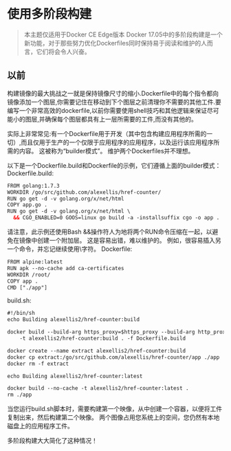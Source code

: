 # 使用多阶段构建
> 本主题仅适用于Docker CE Edge版本
> Docker 17.05中的多阶段构建是一个新功能，对于那些努力优化Dockerfiles同时保持易于阅读和维护的人而言，它们将会令人兴奋。

## 以前
构建镜像的最大挑战之一就是保持镜像尺寸的缩小.Dockerfile中的每个指令都向镜像添加一个图层,你需要记住在移动到下个图层之前清理你不需要的其他工件.要编写一个非常高效的dockerfile,以前你需要使用shell技巧和其他逻辑来保证尽可能小的图层,并确保每个图层都具有上一层所需要的工件,而没有其他的。

实际上非常常见:有一个Dockerfile用于开发（其中包含构建应用程序所需的一切）,而且仅用于生产的一个仅限于应用程序的应用程序，以及运行该应用程序所需的内容。 这被称为“builder模式”。 维护两个Dockerfiles并不理想。

以下是一个Dockerfile.build和Dockerfile的示例，它们遵循上面的builder模式：
Dockerfile.build:
```xml
FROM golang:1.7.3
WORKDIR /go/src/github.com/alexellis/href-counter/
RUN go get -d -v golang.org/x/net/html
COPY app.go .
RUN go get -d -v golang.org/x/net/html \
  && CGO_ENABLED=0 GOOS=linux go build -a -installsuffix cgo -o app .
```
请注意，此示例还使用Bash &&操作符人为地将两个RUN命令压缩在一起，以避免在镜像中创建一个附加层。 这是容易出错，难以维护的。 例如，很容易插入另一个命令，并忘记继续使用\字符。
Dockerfile:
```xml
FROM alpine:latest
RUN apk --no-cache add ca-certificates
WORKDIR /root/
COPY app .
CMD ["./app"]
```
build.sh:
```xml
#!/bin/sh
echo Building alexellis2/href-counter:build

docker build --build-arg https_proxy=$https_proxy --build-arg http_proxy=$http_proxy \
    -t alexellis2/href-counter:build . -f Dockerfile.build

docker create --name extract alexellis2/href-counter:build
docker cp extract:/go/src/github.com/alexellis/href-counter/app ./app
docker rm -f extract

echo Building alexellis2/href-counter:latest

docker build --no-cache -t alexellis2/href-counter:latest .
rm ./app
```
当您运行build.sh脚本时，需要构建第一个映像，从中创建一个容器，以便将工件复制出来，然后构建第二个映像。 两个图像占用您系统上的空间，您仍然有本地磁盘上的应用程序工件。

多阶段构建大大简化了这种情况！
